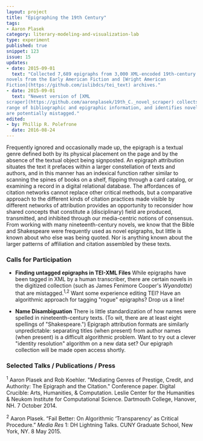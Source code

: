 ```yaml
---
layout: project
title: "Epigraphing the 19th Century"
tags:
- Aaron Plasek
category: literary-modeling-and-visualization-lab
type: experiment
published: true
snippet: 123
issue: 15
updates:
- date: 2015-09-01
  text: "Collected 7,689 epigraphs from 3,000 XML-encoded 19th-century US
novels from the Early American Fiction and [Wright American
Fiction](https://github.com/iulibdcs/tei_text) archives."
- date: 2015-09-01
  text: "Newest version of [XML
scraper](https://github.com/aaronplasek/19th_C._novel_scraper) collects a
range of bibliographic and epigraphic information, and identifies novels that
are potentially mistagged."
edited:
- by: Phillip R. Polefrone
  date: 2016-08-24
---
```


Frequently ignored and occasionally made up, the epigraph is a textual genre
defined both by its physical placement on the page and by the absence of the
textual object being signposted. An epigraph attribution situates the text it
prefaces within a larger constellation of texts and authors, and in this
manner has an indexical function rather similar to scanning the spines of
books on a shelf, flipping through a card catalog, or examining a record in a
digital relational database. The affordances of citation networks cannot
replace other critical methods, but a comparative approach to the different
kinds of citation practices made visible by different networks of attribution
provides an opportunity to reconsider how shared concepts that constitute a
(disciplinary) field are produced, transmitted, and inhibited through our
media-centric notions of consensus. From working with many nineteenth-century
novels, we know that the Bible and Shakespeare were frequently used as novel
epigraphs, but little is known about who else was being quoted. Nor is
anything known about the larger patterns of affiliation and citation assembled
by these texts.

### Calls for Participation

* **Finding untagged epigraphs in TEI-XML Files**
    While epigraphs have been tagged in XML by a human transcriber, there are
certain novels in the digitized collection (such as James Fenimore Cooper's
_Wyandotte_) that are mistagged.<sup>1,2</sup> Want some experience editing
TEI? Have an algorithmic approach for tagging "rogue" epigraphs? Drop us a
line!

* **Name Disambiguation**
    There is little standardization of how names were spelled in
nineteenth-century texts. (To wit, there are at least eight spellings of
"Shakespeare.") Epigraph attribution formats are similarly unpredictable:
separating titles (when present) from author names (when present) is a
difficult algorithmic problem. Want to try out a clever "identity resolution"
algorithm on a new data set? Our epigraph collection will be made open access
shortly.

### Selected Talks / Publications / Press

<sup>1</sup> Aaron Plasek and Rob Koehler. "Mediating Genres of Prestige, Credit, and
   Authority: The Epigraph and the Citation." Conference paper. Digital
Crucible: Arts, Humanities, & Computation. Leslie Center for the Humanities &
Neukom Institute for Computational Science. Dartmouth College, Hanover, NH. 7
October 2014.

<sup>2</sup> Aaron Plasek. “Fail Better: On Algorithmic ‘Transparency’ as
Critical Procedure.” *Media Res* 1: DH Lightning Talks. CUNY Graduate School,
New York, NY. 8 May 2015.
